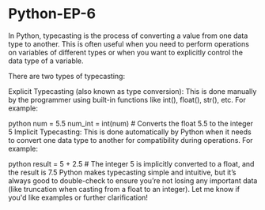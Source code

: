 # Python-EP-6
In Python, typecasting is the process of converting a value from one data type to another. This is often useful when you need to perform operations on variables of different types or when you want to explicitly control the data type of a variable.

There are two types of typecasting:

Explicit Typecasting (also known as type conversion): This is done manually by the programmer using built-in functions like int(), float(), str(), etc. For example:

python
num = 5.5
num_int = int(num)  # Converts the float 5.5 to the integer 5
Implicit Typecasting: This is done automatically by Python when it needs to convert one data type to another for compatibility during operations. For example:

python
result = 5 + 2.5  # The integer 5 is implicitly converted to a float, and the result is 7.5
Python makes typecasting simple and intuitive, but it’s always good to double-check to ensure you’re not losing any important data (like truncation when casting from a float to an integer). Let me know if you'd like examples or further clarification!

